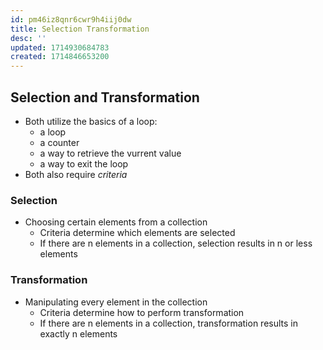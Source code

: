 ```yaml
---
id: pm46iz8qnr6cwr9h4iij0dw
title: Selection Transformation
desc: ''
updated: 1714930684783
created: 1714846653200
---
```

## Selection and Transformation
- Both utilize the basics of a loop:
  - a loop
  - a counter
  - a way to retrieve the vurrent value
  - a way to exit the loop
- Both also require *criteria*
### Selection
- Choosing certain elements from a collection
  - Criteria determine which elements are selected
  - If there are n elements in a collection, selection results in n or less elements
### Transformation
- Manipulating every element in the collection
  - Criteria determine how to perform transformation
  - If there are n elements in a collection, transformation results in exactly n elements
  